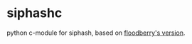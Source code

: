 siphashc
========

python c-module for siphash, based on [floodberry's version][1].


[1]: https://github.com/floodyberry/siphash
